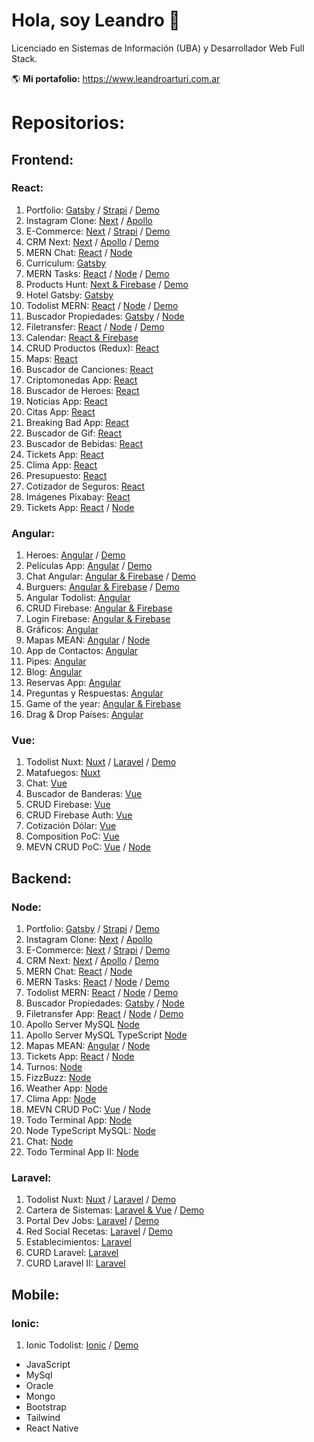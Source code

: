 # Hola, soy Leandro 👋

Licenciado en Sistemas de Información (UBA) y Desarrollador Web Full Stack.

🌎 **Mi portafolio:** https://www.leandroarturi.com.ar 

# Repositorios:


## Frontend:

### React:
1. Portfolio: [Gatsby](https://github.com/larturi/portfolio-gatsby) / [Strapi](https://github.com/larturi/portfolio-strapi) / [Demo](https://leandroarturi.com.ar)
2. Instagram Clone: [Next](https://github.com/larturi/react-apollo-instaclone-client) / [Apollo](https://github.com/larturi/apollo-instaclone-server)
3. E-Commerce: [Next](https://github.com/larturi/react-ecommerce-client) / [Strapi](https://github.com/larturi/strapi-ecommerce-server) / [Demo](http://cloudapp.com.ar/ecommerce-games)
4. CRM Next: [Next](https://github.com/larturi/react-graphql-crm) / [Apollo](https://github.com/larturi/node-graphql-crm) / [Demo](http://cloudapp.com.ar/crm-next-apollo)
5. MERN Chat: [React](https://github.com/larturi/react-chatapp-app) / [Node](https://github.com/larturi/node-chatapp-server)
6. Curriculum: [Gatsby](https://github.com/larturi/react-gatsby-curriculum)
7. MERN Tasks: [React](https://github.com/larturi/react-mern-tasks) / [Node](https://github.com/larturi/node-mern-tasks) / [Demo](http://mern-tasks.cloudapp.com.ar/)
8. Products Hunt: [Next & Firebase](https://github.com/larturi/react-next-producthunt) / [Demo](https://product-hunt-1f8d8.web.app)
9. Hotel Gatsby: [Gatsby](https://github.com/larturi/react-hotel-gatsby)
10. Todolist MERN: [React](https://github.com/larturi/react-todolist-mern-cliente) / [Node](https://github.com/larturi/node-todolist-mern-ts-server) / [Demo](http://www.todolist-mern.cloudapp.com.ar)
11. Buscador Propiedades: [Gatsby](https://github.com/larturi/react-propiedades-front-gatsby) / [Node](https://github.com/larturi/node-propiedades-back)
12. Filetransfer: [React](https://github.com/larturi/react-filetransfer-cliente) / [Node](https://github.com/larturi/node-filetransfer-backend) / [Demo](https://react-filetransfer-cliente.vercel.app/)
13. Calendar: [React & Firebase](https://github.com/larturi/react-journal-app)
14. CRUD Productos (Redux): [React](https://github.com/larturi/react-redux-crud-productos)
15. Maps: [React](https://github.com/larturi/react-mapas-client)
16. Buscador de Canciones: [React](https://github.com/larturi/react-lyrics)
17. Criptomonedas App: [React](https://github.com/larturi/react-criptomonedas)
18. Buscador de Heroes: [React](https://github.com/larturi/react-heroes-app)
19. Noticias App: [React](https://github.com/larturi/react-noticias)
20. Citas App: [React](https://github.com/larturi/react-citas)
21. Breaking Bad App: [React](https://github.com/larturi/react-brakingbad-api)
22. Buscador de Gif: [React](https://github.com/larturi/react-gift-app)
23. Buscador de Bebidas: [React](https://github.com/larturi/react-drinks)
24. Tickets App: [React](https://github.com/larturi/react-tickets-app)
25. Clima App: [React](https://github.com/larturi/react-clima)
26. Presupuesto: [React](https://github.com/larturi/react-presupuesto)
27. Cotizador de Seguros: [React](https://github.com/larturi/react-cotizador)
28. Imágenes Pixabay: [React](https://github.com/larturi/react-imagenes-pixabay)
29. Tickets App: [React](https://github.com/larturi/react-tickets-app) / [Node](https://github.com/larturi/-node-tickets-app-server)

### Angular:
1. Heroes: [Angular](https://github.com/larturi/angular-buscador-heroes) / [Demo](http://cloudapp.com.ar/demo/heroes-ng/#/heroes)
2. Películas App: [Angular](https://github.com/larturi/angular-peliculas) / [Demo](http://cloudapp.com.ar/demo/peliculas/#/home)
3. Chat Angular: [Angular & Firebase](https://github.com/larturi/angular-firechat) / [Demo](http://cloudapp.com.ar/demo/firechat/)
4. Burguers: [Angular & Firebase](https://github.com/larturi/angular-burguer-queen) / [Demo](http://cloudapp.com.ar/demo/burgers/#/list-categories)
5. Angular Todolist: [Angular](https://github.com/larturi/angular-task-list)
6. CRUD Firebase: [Angular & Firebase](https://github.com/larturi/angular-crud-firebase)
7. Login Firebase: [Angular & Firebase](https://github.com/larturi/angular-login-firebase)
8. Gráficos: [Angular](https://github.com/larturi/angular-graficos)
9. Mapas MEAN: [Angular](https://github.com/larturi/angular-mapas) / [Node](https://github.com/larturi/node-mapas-server)
10. App de Contactos: [Angular](https://github.com/larturi/angular-contact-list)
11. Pipes: [Angular](https://github.com/larturi/angular-pipes)
12. Blog: [Angular](https://github.com/larturi/angular-blog)
13. Reservas App: [Angular](https://github.com/larturi/angular-reservas-peluqueria)
14. Preguntas y Respuestas: [Angular](https://github.com/larturi/angular-preguntas-respuestas)
15. Game of the year: [Angular & Firebase](https://github.com/larturi/angular-goty)
16. Drag & Drop Países: [Angular](https://github.com/larturi/angular-drag-drop-paises)

### Vue:
1. Todolist Nuxt: [Nuxt](https://github.com/larturi/vue-nuxt-todolist-client) / [Laravel](https://github.com/larturi/laravel-vue-todolist-backend) / [Demo](http://todolist-vue.cloudapp.com.ar/dist)
2. Matafuegos: [Nuxt](https://github.com/larturi/vue-nuxt-matafuegos)
3. Chat: [Vue](https://github.com/larturi/vue-auth-bd-chat-firebase)
4. Buscador de Banderas: [Vue](https://github.com/larturi/vue-buscador-banderas)
5. CRUD Firebase: [Vue](https://github.com/larturi/vue-crud-firebase)
6. CRUD Firebase Auth: [Vue](https://github.com/larturi/vue-crud-firebase-auth)
7. Cotización Dólar: [Vue](https://github.com/larturi/vue-axios-vuetify-dolar)
8. Composition PoC: [Vue](https://github.com/larturi/vue-composition-poc)
9. MEVN CRUD PoC: [Vue](https://github.com/larturi/vue-crud-node-frontend) / [Node](https://github.com/larturi/vue-crud-node-backend)

## Backend:

### Node:
1. Portfolio: [Gatsby](https://github.com/larturi/portfolio-gatsby) / [Strapi](https://github.com/larturi/portfolio-strapi) / [Demo](https://leandroarturi.com.ar)
2. Instagram Clone: [Next](https://github.com/larturi/react-apollo-instaclone-client) / [Apollo](https://github.com/larturi/apollo-instaclone-server)
3. E-Commerce: [Next](https://github.com/larturi/react-ecommerce-client) / [Strapi](https://github.com/larturi/strapi-ecommerce-server) / [Demo](http://cloudapp.com.ar/ecommerce-games)
4. CRM Next: [Next](https://github.com/larturi/react-graphql-crm) / [Apollo](https://github.com/larturi/node-graphql-crm) / [Demo](http://cloudapp.com.ar/crm-next-apollo)
5. MERN Chat: [React](https://github.com/larturi/react-chatapp-app) / [Node](https://github.com/larturi/node-chatapp-server)
6. MERN Tasks: [React](https://github.com/larturi/react-mern-tasks) / [Node](https://github.com/larturi/node-mern-tasks) / [Demo](http://mern-tasks.cloudapp.com.ar/)
7. Todolist MERN: [React](https://github.com/larturi/react-todolist-mern-cliente) / [Node](https://github.com/larturi/node-todolist-mern-ts-server) / [Demo](http://www.todolist-mern.cloudapp.com.ar)
8. Buscador Propiedades: [Gatsby](https://github.com/larturi/react-propiedades-front-gatsby) / [Node](https://github.com/larturi/node-propiedades-back)
9. Filetransfer App: [React](https://github.com/larturi/react-filetransfer-cliente) / [Node](https://github.com/larturi/node-filetransfer-backend) / [Demo](https://react-filetransfer-cliente.vercel.app/)
9. Apollo Server MySQL [Node](https://github.com/larturi/apollo-graphql-mysql-server)
10. Apollo Server MySQL TypeScript [Node](https://github.com/larturi/apollo-graphql-typescript)
11. Mapas MEAN: [Angular](https://github.com/larturi/angular-mapas) / [Node](https://github.com/larturi/node-mapas-server)
12. Tickets App: [React](https://github.com/larturi/react-tickets-app) / [Node](https://github.com/larturi/-node-tickets-app-server)
14. Turnos: [Node](https://github.com/larturi/node-turnos)
15. FizzBuzz: [Node](https://github.com/larturi/node-ts-fizzbuzz)
17. Weather App: [Node](https://github.com/larturi/node-weather-app)
18. Clima App: [Node](https://github.com/larturi/node-clima)
19. MEVN CRUD PoC: [Vue](https://github.com/larturi/vue-crud-node-frontend) / [Node](https://github.com/larturi/vue-crud-node-backend)
20. Todo Terminal App: [Node](https://github.com/larturi/node-por-hacer)
21. Node TypeScript MySQL: [Node](https://github.com/larturi/node-ts-mysql)
22. Chat: [Node](https://github.com/larturi/node-socket-chat)
23. Todo Terminal App II: [Node](https://github.com/larturi/node-todolist-app)

### Laravel:
1. Todolist Nuxt: [Nuxt](https://github.com/larturi/vue-nuxt-todolist-client) / [Laravel](https://github.com/larturi/laravel-vue-todolist-backend) / [Demo](http://todolist-vue.cloudapp.com.ar/dist)
2. Cartera de Sistemas: [Laravel & Vue](https://github.com/larturi/laravel-cartera-sistemas) / [Demo](http://www.carteradesistemas.cloudapp.com.ar/login)
3. Portal Dev Jobs: [Laravel](https://github.com/larturi/laravel-devJobs) / [Demo](http://www.devjobs.cloudapp.com.ar/)
4. Red Social Recetas: [Laravel](https://github.com/larturi/laravel-recetas-cocina) / [Demo](http://www.recetas.cloudapp.com.ar)
5. Establecimientos: [Laravel](https://github.com/larturi/laravel-establecimientos)
6. CURD Laravel: [Laravel](https://github.com/larturi/laravel-abm)
7. CURD Laravel II: [Laravel](https://github.com/larturi/laravel-abm2)


## Mobile:

### Ionic:
1. Ionic Todolist: [Ionic](https://github.com/larturi/angular-todolist) / [Demo](http://cloudapp.com.ar/demo/todolist-ng/#/tabs/tab1)



- JavaScript
- MySql
- Oracle
- Mongo
- Bootstrap
- Tailwind
- React Native





